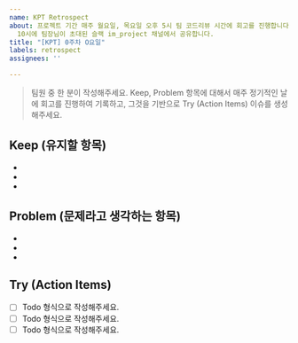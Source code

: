 ```yaml
---
name: KPT Retrospect
about: 프로젝트 기간 매주 월요일, 목요일 오후 5시 팀 코드리뷰 시간에 회고를 진행합니다. 작성한 회고 이슈 카드 링크를 화요일, 금요일 아침
  10시에 팀장님이 초대된 슬랙 im_project 채널에서 공유합니다.
title: "[KPT] 0주차 O요일"
labels: retrospect
assignees: ''

---
```


>팀원 중 한 분이 작성해주세요.
>Keep, Problem 항목에 대해서 매주 정기적인 날에 회고를 진행하여 기록하고, 그것을 기반으로 Try (Action Items) 이슈를 생성해주세요.

Keep (유지할 항목)
-----------------
* 
* 
* 

Problem (문제라고 생각하는 항목)
------------------------------
* 
* 
* 

Try (Action Items)
------------------
- [ ] Todo 형식으로 작성해주세요.
- [ ] Todo 형식으로 작성해주세요.
- [ ] Todo 형식으로 작성해주세요.
